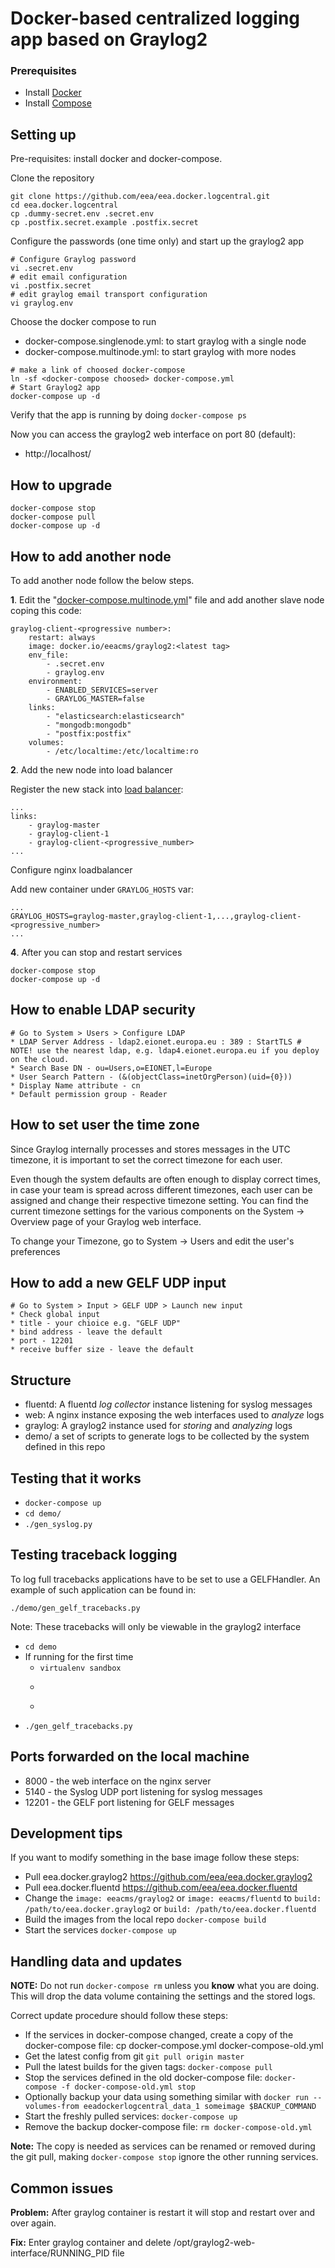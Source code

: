 # Docker-based centralized logging app based on Graylog2


### Prerequisites

- Install [Docker](https://docs.docker.com/installation/)
- Install [Compose](https://docs.docker.com/compose/install/)

## Setting up

Pre-requisites: install docker and docker-compose.

Clone the repository

```
git clone https://github.com/eea/eea.docker.logcentral.git
cd eea.docker.logcentral
cp .dummy-secret.env .secret.env
cp .postfix.secret.example .postfix.secret
```
Configure the passwords (one time only) and start up the graylog2 app

```
# Configure Graylog password
vi .secret.env
# edit email configuration
vi .postfix.secret
# edit graylog email transport configuration
vi graylog.env
```

Choose the docker compose to run

* docker-compose.singlenode.yml: to start graylog with a single node
* docker-compose.multinode.yml: to start graylog with more nodes

```
# make a link of choosed docker-compose
ln -sf <docker-compose choosed> docker-compose.yml
# Start Graylog2 app
docker-compose up -d
```

Verify that the app is running by doing ```docker-compose ps```

Now you can access the graylog2 web interface on port 80 (default):
* http://localhost/
 
## How to upgrade

```
docker-compose stop
docker-compose pull
docker-compose up -d 
```
## How to add another node

To add another node follow the below steps.

__1__. Edit the "[docker-compose.multinode.yml](docker-compose.multinode.yml)" file and add another slave node coping this code:

```
graylog-client-<progressive number>:
    restart: always
    image: docker.io/eeacms/graylog2:<latest tag>
    env_file:
        - .secret.env
        - graylog.env
    environment:
        - ENABLED_SERVICES=server
        - GRAYLOG_MASTER=false
    links:
        - "elasticsearch:elasticsearch"
        - "mongodb:mongodb"
        - "postfix:postfix"
    volumes:
        - /etc/localtime:/etc/localtime:ro
```
 
__2__. Add the new node into load balancer

Register the new stack into [load balancer](docker-compose.multinode.yml#L84-L86):
```
...
links:
    - graylog-master
    - graylog-client-1
    - graylog-client-<progressive_number>
...
```

Configure nginx loadbalancer

Add new container under ```GRAYLOG_HOSTS``` var:

```
...
GRAYLOG_HOSTS=graylog-master,graylog-client-1,...,graylog-client-<progressive_number>
...
```

__4__. After you can stop and restart services

```
docker-compose stop
docker-compose up -d
```

## How to enable LDAP security
```
# Go to System > Users > Configure LDAP
* LDAP Server Address - ldap2.eionet.europa.eu : 389 : StartTLS # NOTE! use the nearest ldap, e.g. ldap4.eionet.europa.eu if you deploy on the cloud.
* Search Base DN - ou=Users,o=EIONET,l=Europe
* User Search Pattern - (&(objectClass=inetOrgPerson)(uid={0}))
* Display Name attribute - cn
* Default permission group - Reader
```

## How to set user the time zone

Since Graylog internally processes and stores messages in the UTC timezone, it is important to set the correct timezone for each user.

Even though the system defaults are often enough to display correct times, in case your team is spread across different timezones, each user can be assigned and change their respective timezone setting. You can find the current timezone settings for the various components on the System -> Overview page of your Graylog web interface.

To change your Timezone, go to System -> Users and edit the user's preferences

## How to add a new GELF UDP input

```
# Go to System > Input > GELF UDP > Launch new input
* Check global input
* title - your chioice e.g. "GELF UDP"
* bind address - leave the default
* port - 12201
* receive buffer size - leave the default
```

## Structure

* fluentd: A fluentd _log collector_ instance listening for syslog messages
* web: A nginx instance exposing the web interfaces used to _analyze_ logs
* graylog: A graylog2 instance used for _storing_ and _analyzing_ logs
* demo/ a set of scripts to generate logs to be collected by the system 
  defined in this repo


## Testing that it works

* ```docker-compose up```
* ```cd demo/```
* ```./gen_syslog.py```

## Testing traceback logging

To log full tracebacks applications have to be set to use a GELFHandler.
An example of such application can be found in:

```
./demo/gen_gelf_tracebacks.py
```

Note: These tracebacks will only be viewable in the graylog2 interface

* ```cd demo```
* If running for the first time
  * ```virtualenv sandbox```
  * ```source sandbox/bin/activate
  * ```pip install -r requirements.txt
* ```./gen_gelf_tracebacks.py```

## Ports forwarded on the local machine

* 8000 - the web interface on the nginx server
* 5140 - the Syslog UDP port listening for syslog messages
* 12201 - the GELF port listening for GELF messages

## Development tips

If you want to modify something in the base image follow these steps:
* Pull eea.docker.graylog2 https://github.com/eea/eea.docker.graylog2
* Pull eea.docker.fluentd https://github.com/eea/eea.docker.fluentd
* Change the ```image: eeacms/graylog2``` or ```image: eeacms/fluentd``` to
  ```build: /path/to/eea.docker.graylog2``` or ```build:
  /path/to/eea.docker.fluentd```
* Build the images from the local repo ```docker-compose build```
* Start the services ```docker-compose up```

## Handling data and updates

__NOTE:__ Do not run ```docker-compose rm``` unless you __know__ what you
are doing. This will drop the data volume containing the settings and the
stored logs.

Correct update procedure should follow these steps:
* If the services in docker-compose changed, create a copy of the
  docker-compose file: cp docker-compose.yml docker-compose-old.yml
* Get the latest config from git ```git pull origin master```
* Pull the latest builds for the given tags: ```docker-compose pull```
* Stop the services defined in the old docker-compose file:
  ```docker-compose -f docker-compose-old.yml stop```
* Optionally backup your data using something similar with
  ```docker run --volumes-from eeadockerlogcentral_data_1 someimage $BACKUP_COMMAND``` 
* Start the freshly pulled services: ```docker-compose up```
* Remove the backup docker-compose file: ```rm docker-compose-old.yml```

__Note:__ The copy is needed as services can be renamed or removed during
the git pull, making ```docker-compose stop``` ignore the other running
services.

## Common issues

__Problem:__ After graylog container is restart it will stop and restart over and over again.

__Fix:__ Enter graylog container and delete /opt/graylog2-web-interface/RUNNING_PID file

